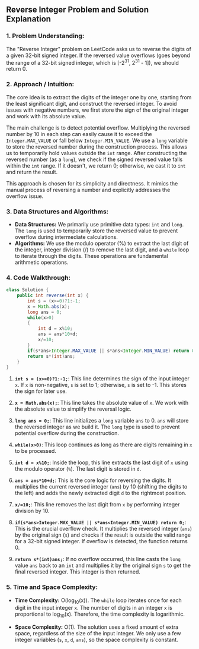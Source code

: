 ## Reverse Integer Problem and Solution Explanation

### 1. Problem Understanding:

The "Reverse Integer" problem on LeetCode asks us to reverse the digits of a given 32-bit signed integer. If the reversed value overflows (goes beyond the range of a 32-bit signed integer, which is [-2<sup>31</sup>, 2<sup>31</sup> - 1]), we should return 0.

### 2. Approach / Intuition:

The core idea is to extract the digits of the integer one by one, starting from the least significant digit, and construct the reversed integer. To avoid issues with negative numbers, we first store the sign of the original integer and work with its absolute value.

The main challenge is to detect potential overflow. Multiplying the reversed number by 10 in each step can easily cause it to exceed the `Integer.MAX_VALUE` or fall below `Integer.MIN_VALUE`.  We use a `long` variable to store the reversed number during the construction process. This allows us to temporarily hold values outside the `int` range. After constructing the reversed number (as a `long`), we check if the signed reversed value falls within the `int` range. If it doesn't, we return 0; otherwise, we cast it to `int` and return the result.

This approach is chosen for its simplicity and directness.  It mimics the manual process of reversing a number and explicitly addresses the overflow issue.

### 3. Data Structures and Algorithms:

*   **Data Structures:** We primarily use primitive data types: `int` and `long`. The `long` is used to temporarily store the reversed value to prevent overflow during intermediate calculations.
*   **Algorithms:** We use the modulo operator (%) to extract the last digit of the integer, integer division (/) to remove the last digit, and a `while` loop to iterate through the digits. These operations are fundamental arithmetic operations.

### 4. Code Walkthrough:

```java
class Solution {
    public int reverse(int x) {
        int s = (x>=0)?1:-1;
        x = Math.abs(x);
        long ans = 0;
        while(x>0)
        {
            int d = x%10;
            ans = ans*10+d;
            x/=10;
        }
        if(s*ans>Integer.MAX_VALUE || s*ans<Integer.MIN_VALUE) return 0;
        return s*(int)ans;
    }
}
```

1.  **`int s = (x>=0)?1:-1;`**: This line determines the sign of the input integer `x`. If `x` is non-negative, `s` is set to 1; otherwise, `s` is set to -1.  This stores the sign for later use.

2.  **`x = Math.abs(x);`**: This line takes the absolute value of `x`.  We work with the absolute value to simplify the reversal logic.

3.  **`long ans = 0;`**: This line initializes a `long` variable `ans` to 0. `ans` will store the reversed integer as we build it. The `long` type is used to prevent potential overflow during the construction.

4.  **`while(x>0)`**: This loop continues as long as there are digits remaining in `x` to be processed.

5.  **`int d = x%10;`**: Inside the loop, this line extracts the last digit of `x` using the modulo operator (`%`).  The last digit is stored in `d`.

6.  **`ans = ans*10+d;`**: This is the core logic for reversing the digits. It multiplies the current reversed integer (`ans`) by 10 (shifting the digits to the left) and adds the newly extracted digit `d` to the rightmost position.

7.  **`x/=10;`**: This line removes the last digit from `x` by performing integer division by 10.

8.  **`if(s*ans>Integer.MAX_VALUE || s*ans<Integer.MIN_VALUE) return 0;`**: This is the crucial overflow check.  It multiplies the reversed integer (`ans`) by the original sign (`s`) and checks if the result is outside the valid range for a 32-bit signed integer.  If overflow is detected, the function returns 0.

9.  **`return s*(int)ans;`**: If no overflow occurred, this line casts the `long` value `ans` back to an `int` and multiplies it by the original sign `s` to get the final reversed integer. This integer is then returned.

### 5. Time and Space Complexity:

*   **Time Complexity:** O(log<sub>10</sub>(x)).  The `while` loop iterates once for each digit in the input integer `x`. The number of digits in an integer `x` is proportional to log<sub>10</sub>(x). Therefore, the time complexity is logarithmic.

*   **Space Complexity:** O(1).  The solution uses a fixed amount of extra space, regardless of the size of the input integer. We only use a few integer variables (`s`, `x`, `d`, `ans`), so the space complexity is constant.
